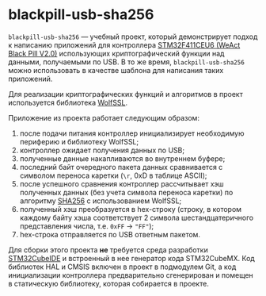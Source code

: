 # blackpill-usb-sha256

`blackpill-usb-sha256` &mdash; учебный проект, который демонстрирует подход к написанию
приложений для контроллера
[STM32F411CEU6 (WeAct Black Pill V2.0)](https://stm32-base.org/boards/STM32F411CEU6-WeAct-Black-Pill-V2.0.html)
использующих криптографический функции над данными, получаемыми по USB.
В то же время, `blackpill-usb-sha256` можно использовать в качестве шаблона для
написания таких приложений.

Для реализации криптографических функций и алгоритмов в проект используется библиотека
[WolfSSL](https://www.wolfssl.com/).

Приложение из проекта работает следующим образом:
1. после подачи питания контроллер инициализирует необходимую периферию и библиотеку WolfSSL;
2. контроллер ожидает получения данных по USB;
3. полученные данные накапливаются во внутреннем буфере;
4. последний байт очередного пакета данных сравнивается с символом переноса каретки
    (`\r`, 0xD в таблице ASCII);
5. после успешного сравнения контроллер рассчитывает хэш полученных данных (без
    учета символа переноса каретки) по алгоритму
    [SHA256](https://cryptoteh.ru/sha-256/)
    с использованием WolfSSL;
6. полученный хэш преобразуется в hex-строку (строку, в котором каждому байту хэша
    соответствует 2 символа шестандцатеричного представления числа, т.е. `0xFF` -> `"FF"`);
7. hex-строка отправляется по USB ответным пакетом.

Для сборки этого проекта **не** требуется среда разработки
[STM32CubeIDE](https://www.st.com/en/development-tools/stm32cubeide.html)
и встроенный в нее генератор кода STM32CubeMX.
Код библиотек HAL и CMSIS включен в проект в подмодулем Git, а код инициализации
контроллера предварительно сгенерирован и помещен в статическую библиотеку, которая
собирается в проекте.
